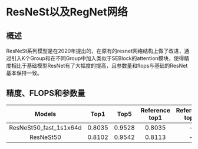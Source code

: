 # ResNeSt以及RegNet网络

## 概述

ResNeSt系列模型是在2020年提出的，在原有的resnet网络结构上做了改进，通过引入K个Group和在不同Group中加入类似于SEBlock的attention模块，使得精度相比于基础模型ResNet有了大幅度的提高，且参数量和flops与基础的ResNet基本保持一致。


## 精度、FLOPS和参数量

| Models           | Top1 | Top5 | Reference<br>top1 | Reference<br>top5 | FLOPS<br>(G) | Parameters<br>(M) |
|:--:|:--:|:--:|:--:|:--:|:--:|:--:|
| ResNeSt50_fast_1s1x64d        | 0.8035 | 0.9528|  0.8035 |            -| 8.68     | 26.3   |
| ResNeSt50        | 0.8102 | 0.9542|  0.8113 |            -| 10.78     | 27.5   |

